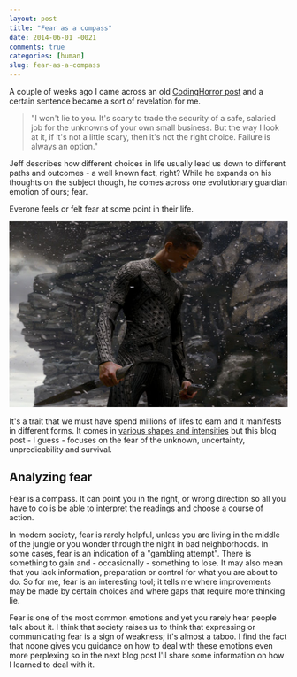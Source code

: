 ```yaml
---
layout: post
title: "Fear as a compass"
date: 2014-06-01 -0021
comments: true
categories: [human]
slug: fear-as-a-compass
---
```


A couple of weeks ago I came across an old [CodingHorror post](https://blog.codinghorror.com/choosing-your-own-adventure/) and a certain sentence became a sort of revelation for me.

> "I won't lie to you. It's scary to trade the security of a safe, salaried job for the unknowns of your own small business. But the way I look at it, if it's not a little scary, then it's not the right choice. Failure is always an option."

Jeff describes how different choices in life usually lead us down to different paths and outcomes - a well known fact, right? While he expands on his thoughts on the subject though, he comes across one evolutionary guardian emotion of ours; fear.

Everone feels or felt fear at some point in their life.

!["Fear is not real. The only place that fear can exist is in our thoughts of the future. It is a product of our imagination, causing us to fear things that do not at present and may not ever exist. That is near insanity. Do not misunderstand me danger is very real but fear is a choice."](/images/after_earth.jpg "After Earth")

It's a trait that we must have spend millions of lifes to earn and it manifests in different forms. It comes in [various shapes and intensities](https://en.wikipedia.org/wiki/Fear) but this blog post - I guess - focuses on the fear of the unknown, uncertainty, unpredicability and survival.

## Analyzing fear

Fear is a compass. It can point you in the right, or wrong direction so all you have to do is be able to interpret the readings and choose a course of action.

In modern society, fear is rarely helpful, unless you are living in the middle of the jungle or you wonder through the night in bad neighborhoods. In some cases, fear is an indication of a "gambling attempt". There is something to gain and - occasionally - something to lose. It may also mean that you lack information, preparation or control for what you are about to do. So for me, fear is an interesting tool; it tells me where improvements may be made by certain choices and where gaps that require more thinking lie.

Fear is one of the most common emotions and yet you rarely hear people talk about it. I think that society raises us to think that expressing or communicating fear is a sign of weakness; it's almost a taboo. I find the fact that noone gives you guidance on how to deal with these emotions even more perplexing so in the next blog post I'll share some information on how I learned to deal with it.